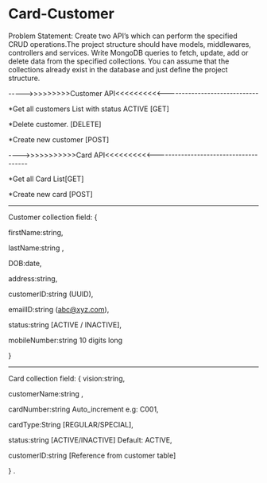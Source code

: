 # Card-Customer
Problem Statement:
Create two API’s which can perform the specified CRUD operations.The project structure should have models, middlewares, controllers and services. Write MongoDB queries to fetch, update, add or delete data from the specified collections. You can assume that the collections already exist in the database and just define the project structure.

----->>>>>>>>>Customer API<<<<<<<<<<-----------------------------


*Get all customers List with status ACTIVE [GET]


*Delete customer. [DELETE]


*Create new customer [POST]


---->>>>>>>>>>>Card API<<<<<<<<<<--------------------------------------


*Get all Card List[GET]


*Create new card [POST]

--------------------------------------------------------------------------------------------------------------------------------------------------------------------


Customer collection field:
{

firstName:string,

lastName:string ,

DOB:date,

address:string,

customerID:string (UUID),

emailID:string (abc@xyz.com),

status:string [ACTIVE / INACTIVE],

mobileNumber:string 10 digits long

}

----------------------------------------------------------------------------------------------------------------------------------------------------------------------

Card collection field:
{
vision:string,

customerName:string , 

cardNumber:string Auto_increment e.g: C001,

cardType:String [REGULAR/SPECIAL],

status:string [ACTIVE/INACTIVE] Default: ACTIVE,

customerID:string [Reference from customer table]

}
.
